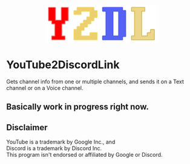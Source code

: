 <p align="center"><img src="/Images/y2dl-flat.png" height="100" /></p>

# YouTube2DiscordLink
Gets channel info from one or multiple channels, and sends it on a Text channel or on a Voice channel.

## Basically work in progress right now.

## Disclaimer
YouTube is a trademark by Google Inc., and  
Discord is a trademark by Discord Inc.  
This program isn't endorsed or affiliated by Google or Discord.
